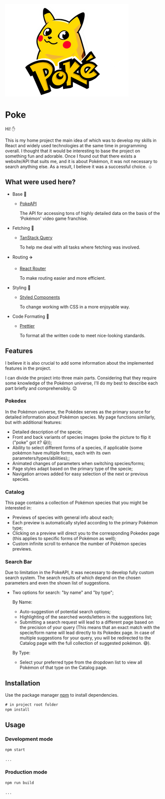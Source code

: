 
![PokeLogo](src/images/PokeLogoVerticalSmall.webp)

# Poke

Hi! :hand:

This is my home project the main idea of which was to develop my skills in React and widely used
technologies at the same time in programming overall. I thought that it would be interesting to base the project on
something fun and adorable. Once I found out that there exists a website/API that suits me, and it is about Pokémon,
it was not necessary to search anything else. As a result, I believe it was a successful choice. :relaxed:  

## What were used here?

- Base :muscle:
  - [PokeAPI](https://pokeapi.co/ "PokeAPI Homepage")

    The API for accessing tons of highly detailed data on the basis of the 'Pokémon' video game franchise.


- Fetching :fishing_pole_and_fish:
  - [TanStack Query](https://tanstack.com/query/latest "TanStack Query Homepage")

    To help me deal with all tasks where fetching was involved.

    
- Routing :airplane:
  - [React Router](https://reactrouter.com/en/main "React Router Homepage")

    To make routing easier and more efficient.


- Styling :shirt:
  - [Styled Components](https://styled-components.com/ "Styled Components Homepage")

    To change working with CSS in a more enjoyable way. 

 
- Code Formating :triangular_ruler:
  - [Prettier](https://prettier.io/ "Prettier Homepage")

    To format all the written code to meet nice-looking standards.


## Features

I believe it is also crucial to add some information about the implemented features in the project.

I can divide the project into three main parts. Considering that they require some knowledge
of the Pokémon universe, I'll do my best to describe each part briefly and comprehensibly. :wink:

### Pokedex

In the Pokémon universe, the Pokédex serves as the primary source for detailed information about Pokémon species.
My page functions similarly, but with additional features:

- Detailed description of the specie;
- Front and back variants of species images (poke the picture to flip it ("poke" got it? :smiley:));
- Ability to select different forms of a species, if applicable
  (some pokémon have multiple forms, each with its own parameters/types/abilities);;
- Animated changes of parameters when switching species/forms;
- Page styles adapt based on the primary type of the specie;
- Navigation arrows added for easy selection of the next or previous species.

### Catalog

This page contains a collection of Pokémon species that you might be interested in:

- Previews of species with general info about each;
- Each preview is automatically styled according to the primary Pokémon type;
- Clicking on a preview will direct you to the corresponding Pokedex page
(this applies to specific forms of Pokémon as well);
- Custom infinite scroll to enhance the number of Pokémon species previews.

### Search Bar

Due to limitation in the PokeAPI, it was necessary to develop fully custom search system. 
The search results of which depend on the chosen parameters and even the shown list of suggestions. 

- Two options for search: "by name" and "by type";

  By Name:

    - Auto-suggestion of potential search options;
    - Highlighting of the searched words/letters in the suggestions list;
    - Submitting a search request will lead to a different page based on the precision of your query 
  (This means that an exact match with the specie/form name will lead directly to its Pokedex page.
  In case of multiple suggestions for your query, you will be redirected to the Catalog page with the full 
  collection of suggested pokémon. :sweat_smile:).

  By Type:

    - Select your preferred type from the dropdown list to view all Pokémon of that type on the Catalog page.

## Installation

Use the package manager [npm](https://nodejs.org/en/download) to install dependencies.

```shell
# in project root folder
npm install
```

## Usage

### Development mode
```shell
npm start

...
```

### Production mode
```shell
npm run build

...
```
